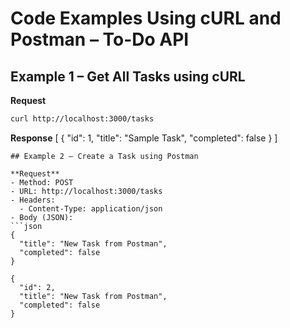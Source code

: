 # Code Examples Using cURL and Postman – To-Do API

## Example 1 – Get All Tasks using cURL

**Request**
```bash
curl http://localhost:3000/tasks
```

**Response**
[
  {
    "id": 1,
    "title": "Sample Task",
    "completed": false
  }
]
```
## Example 2 – Create a Task using Postman

**Request**
- Method: POST  
- URL: http://localhost:3000/tasks  
- Headers:
  - Content-Type: application/json  
- Body (JSON):
```json
{
  "title": "New Task from Postman",
  "completed": false
}

{
  "id": 2,
  "title": "New Task from Postman",
  "completed": false
}
